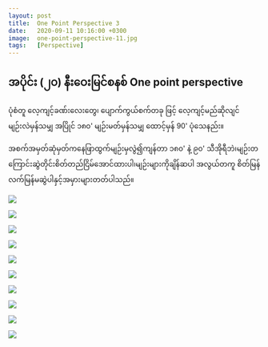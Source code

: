 ```yaml
---
layout: post
title:  One Point Perspective 3
date:   2020-09-11 10:16:00 +0300
image:  one-point-perspective-11.jpg
tags:   [Perspective]
---
```

## အပိုင်း (၂၀) နီးဝေးမြင်စနစ် One point perspective

ပုံစံတူ လေ့ကျင့်ခဏ်းလေးတွေ၊ ပျောက်ကွယ်စက်တခု ဖြင့် လေ့ကျင့်မည်ဆိုလျင် မျဉ်းလဲမှန်သမျှ အပြိုင် ၁၈၀' မျဉ်းမတ်မှန်သမျှ ထောင့်မှန် 90' ပုံသေနည်း။

အစက်အမှတ်ဆုံမှတ်ကနေဖြာထွက်မျဉ်းမှလွဲ၍ကျန်တာ ၁၈၀' နဲ့ ၉၀' သီအိုရီဘဲ၊မျဉ်းတကြောင်းဆွဲတိုင်းစိတ်တည်ငြိမ်အောင်ထားပါ၊မျဉ်းများကိုချိန်ဆပါ အလွယ်တကူ စိတ်မြန်လက်မြန်မဆွဲပါနှင့်အမှားများတတ်ပါသည်။

![]({{site.baseurl}}/img/one-point-perspective-11.jpg)

![]({{site.baseurl}}/img/one-point-perspective-12.jpg)

![]({{site.baseurl}}/img/one-point-perspective-13.jpg)

![]({{site.baseurl}}/img/one-point-perspective-14.jpg)

![]({{site.baseurl}}/img/one-point-perspective-15.jpg)

![]({{site.baseurl}}/img/one-point-perspective-16.jpg)

![]({{site.baseurl}}/img/one-point-perspective-17.jpg)

![]({{site.baseurl}}/img/one-point-perspective-18.jpg)

![]({{site.baseurl}}/img/one-point-perspective-19.jpg)

![]({{site.baseurl}}/img/one-point-perspective-20.jpg)

